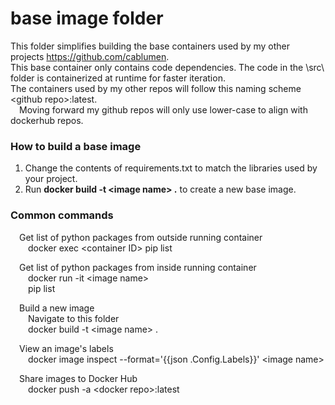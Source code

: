 # base image folder

This folder simplifies building the base containers used by my other projects https://github.com/cablumen.  
This base container only contains code dependencies. The code in the \\src\\ folder is containerized at runtime for faster iteration.  
The containers used by my other repos will follow this naming scheme \<github repo\>:latest.  
&emsp;Moving forward my github repos will only use lower-case to align with dockerhub repos.  

### How to build a base image

1. Change the contents of requirements.txt to match the libraries used by your project.  
2. Run **docker build -t \<image name\> .** to create a new base image.  

### Common commands  

&emsp;Get list of python packages from outside running container  
&emsp;&emsp;docker exec \<container ID\> pip list  

&emsp;Get list of python packages from inside running container  
&emsp;&emsp;docker run -it \<image name\>  
&emsp;&emsp;pip list  

&emsp;Build a new image  
&emsp;&emsp;Navigate to this folder  
&emsp;&emsp;docker build -t \<image name\> .  

&emsp;View an image's labels  
&emsp;&emsp;docker image inspect --format='{{json .Config.Labels}}' \<image name\>  

&emsp;Share images to Docker Hub  
&emsp;&emsp;docker push -a \<docker repo\>:latest  